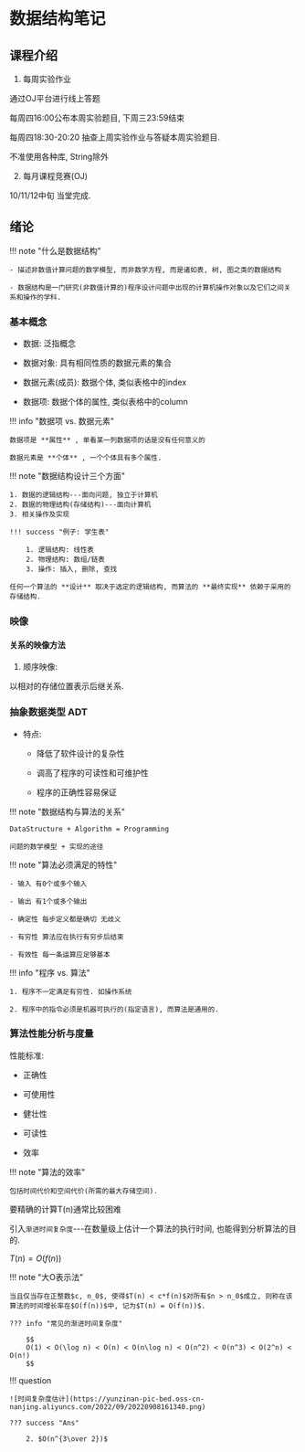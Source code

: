 # 数据结构笔记

## 课程介绍

1. 每周实验作业

通过OJ平台进行线上答题

每周四16:00公布本周实验题目, 下周三23:59结束

每周四18:30-20:20 抽查上周实验作业与答疑本周实验题目.

不准使用各种库, String除外

2. 每月课程竞赛(OJ)

10/11/12中旬 当堂完成.

## 绪论

!!! note "什么是数据结构"

    - 描述非数值计算问题的数学模型, 而非数学方程, 而是诸如表, 树, 图之类的数据结构 

    - 数据结构是一门研究(非数值计算的)程序设计问题中出现的计算机操作对象以及它们之间关系和操作的学科.


### 基本概念

- 数据: 泛指概念

- 数据对象: 具有相同性质的数据元素的集合

- 数据元素(成员): 数据个体, 类似表格中的index

- 数据项: 数据个体的属性, 类似表格中的column

!!! info "数据项 vs. 数据元素"

    数据项是 **属性** , 单看某一列数据项的话是没有任何意义的

    数据元素是 **个体** , 一个个体具有多个属性.


!!! note "数据结构设计三个方面"

    1. 数据的逻辑结构---面向问题, 独立于计算机
    2. 数据的物理结构(存储结构)---面向计算机
    3. 相关操作及实现

    !!! success "例子: 学生表"

        1. 逻辑结构: 线性表
        2. 物理结构: 数组/链表
        3. 操作: 插入, 删除, 查找
    
    任何一个算法的 **设计** 取决于选定的逻辑结构, 而算法的 **最终实现** 依赖于采用的存储结构.

### 映像

#### 关系的映像方法

1. 顺序映像:

  以相对的存储位置表示后继关系.


### 抽象数据类型 ADT

- 特点: 

    - 降低了软件设计的复杂性

    - 调高了程序的可读性和可维护性

    - 程序的正确性容易保证
  
!!! note "数据结构与算法的关系"

    DataStructure + Algorithm = Programming

    问题的数学模型 + 实现的途径

!!! note "算法必须满足的特性"

    - 输入 有0个或多个输入

    - 输出 有1个或多个输出

    - 确定性 每步定义都是确切 无歧义

    - 有穷性 算法应在执行有穷步后结束

    - 有效性 每一条运算应足够基本

!!! info "程序 vs. 算法"

    1. 程序不一定满足有穷性. 如操作系统

    2. 程序中的指令必须是机器可执行的(指定语言), 而算法是通用的.


### 算法性能分析与度量

性能标准:

  - 正确性

  - 可使用性

  - 健壮性

  - 可读性

  - 效率

!!! note "算法的效率"

    包括时间代价和空间代价(所需的最大存储空间).


要精确的计算T(n)通常比较困难

引入`渐进时间复杂度`---在数量级上估计一个算法的执行时间, 也能得到分析算法的目的.

$T(n) = O(f(n))$

!!! note "大O表示法"

    当且仅当存在正整数$c, n_0$, 使得$T(n) < c*f(n)$对所有$n > n_0$成立, 则称在该算法的时间增长率在$O(f(n))$中, 记为$T(n) = O(f(n))$. 

    ??? info "常见的渐进时间复杂度"

        $$
        O(1) < O(\log n) < O(n) < O(n\log n) < O(n^2) < O(n^3) < O(2^n) < O(n!)
        $$

!!! question

    ![时间复杂度估计](https://yunzinan-pic-bed.oss-cn-nanjing.aliyuncs.com/2022/09/20220908161340.png)

    ??? success "Ans"

        2. $O(n^{3\over 2})$


